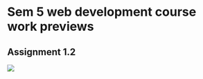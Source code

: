# Sem 5 web development course work previews

## Assignment 1.2
![](https://github.com/DeathBringer269/Sem5-webDevCourse-assignment-1/blob/Assignment-1.2/media/screenshot.png)
